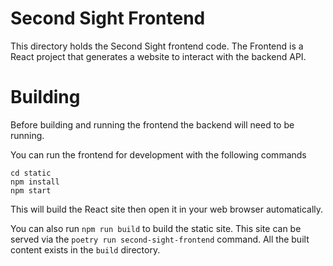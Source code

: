 # Second Sight Frontend

This directory holds the Second Sight frontend code. The Frontend is a React project that generates a website to interact with the backend API.

# Building

Before building and running the frontend the backend will need to be running.

You can run the frontend for development with the following commands

```
cd static
npm install
npm start
```

This will build the React site then open it in your web browser automatically.

You can also run `npm run build` to build the static site. This site can be served via the `poetry run second-sight-frontend` command. All the built content exists in the `build` directory.
